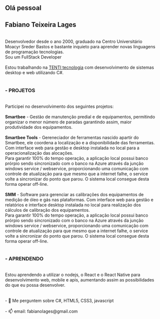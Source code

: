 ## Olá pessoal
<h2>Fabiano Teixeira Lages</h2>
<br/>Desenvolvedor desde o ano 2000, graduado na Centro Universitário Moacyr Sreder Bastos e bastante inquieto para aprender novas 
linguagens de programação tecnologias.
<br/>Sou um FullStack Developer
<br/>
<br/>Estou trabalhando na <a href='http://www.tenti.com.br/' target='novo'>TENTI tecnologia</a> com desenvolvimento de sistemas desktop e web utilizando C#.
<br/>
<br/><h3>- PROJETOS</h3>
<br/>Participei no desenvolvimento dos seguintes projetos:
<br/>
<br/><strong>Smartbee</strong> - Gestão de manutenção predial e de equipamentos, permitindo organizar o menor número de paradas garantindo assim, 
maior produtividade dos equipamentos.
<br/>
<br/><strong>Smartbee Tools</strong> - Gereneciador de ferramentas nascido apartir do Smartbee, ele coordena a localização e a disponibilidade das 
ferramentas. Com interface web para gestão e desktop instalada no local para a operacionalização das alocações.
<br />Para garantir 100% do tempo operação, a aplicação local possui banco prórpio sendo sincronizado com o banco na Azure através da junção
windows service / webservice, proporcionando uma comunicação com controle de atualização para que mesmo que a internet falhe, o service
volte a sincronizar do ponto que parou. O sistema local consegue desta forma operar off-line.
<br/>
<br/><strong>SMM</strong> - Software para gerenciar as calibrações dos equipamentos de medição de óleo e gás nas plataformas. Com interface web para gestão e relatórios
e interface desktop instalada no local para realização dos cálculos de calibração dos equipamentos.
<br />Para garantir 100% do tempo operação, a aplicação local possui banco prórpio sendo sincronizado com o banco na Azure através da junção
windows service / webservice, proporcionando uma comunicação com controle de atualização para que mesmo que a internet falhe, o service
volte a sincronizar do ponto que parou. O sistema local consegue desta forma operar off-line.
<br />
<br /><h3>- APRENDENDO</h3>
<br />Estou aprendendo a utilizar o nodejs, o React e o React Native para desenvolvimento web, mobile e apis, aumentando assim as possibilidades do que 
eu possa desenvolver.
<br />
<br />
<br />- 💬 Me perguntem sobre C#, HTML5, CSS3, javascript
<br />
<br />- 📫 email: fabianolages@gmail.com
